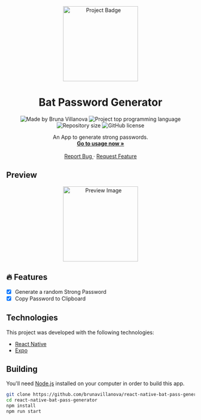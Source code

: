 <div align="center">
  <a href="#">
      <img src=".github/assets/badge.png" width="200" alt="Project Badge" />
  </a>

  <!-- project name -->
  <h1 align="center">Bat Password Generator</h1>
  
  <!-- project badges -->
  <p align="center">
    <img 
      alt="Made by Bruna Villanova" 
      src="https://img.shields.io/badge/made%20by-Bruna%20Villanova-%20?color=6A57D5"
    >
    <img 
      alt="Project top programming language" 
      src="https://img.shields.io/github/languages/top/brunavillanova/Sequenciador-de-senhas-do-Batman?color=6A57D5"
    >
    <img 
      alt="Repository size" 
      src="https://img.shields.io/github/repo-size/brunavillanova/Sequenciador-de-senhas-do-Batman?color=6A57D5"
    >
    <img 
      alt="GitHub license" 
      src="https://img.shields.io/github/license/brunavillanova/Sequenciador-de-senhas-do-Batman?color=6A57D5"
    >
  </p> 

  <!-- project description and menu -->
  <p align="center">
      An App to generate strong passwords.
    <br />
    <a href="#usage">
      <strong>Go to usage now »</strong>
    </a>
    <br />
    <br />
    <a href="https://github.com/brunavillanova/Sequenciador-de-senhas-do-Batman/issues">
      Report Bug
    </a>
    ·
    <a href="https://github.com/brunavillanova/Sequenciador-de-senhas-do-Batman/issues/new">
      Request Feature
    </a>
  </p>
</div>

## Preview

<div align="center">
  <a href="#">
      <img src="bat-pass-app/assets/image.png" width="200" alt="Preview Image" />
  </a>
</div>

## 🔥 Features
- [x] Generate a random Strong Password
- [x] Copy Password to Clipboard

## Technologies

This project was developed with the following technologies:

-   [React Native](https://reactnative.dev/)
-   [Expo](https://docs.expo.dev/)

## Building

You'll need [Node.js](https://nodejs.org) installed on your computer in order to build this app.

```bash
git clone https://github.com/brunavillanova/react-native-bat-pass-generator.git
cd react-native-bat-pass-generator
npm install
npm run start

